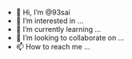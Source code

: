 - 👋 Hi, I’m @93sai
- 👀 I’m interested in ...
- 🌱 I’m currently learning ...
- 💞️ I’m looking to collaborate on ...
- 📫 How to reach me ...

<!---
93sai/93sai is a ✨ special ✨ repository because its `README.md` (this file) appears on your GitHub profile.
You can click the Preview link to take a look at your changes.
--->
